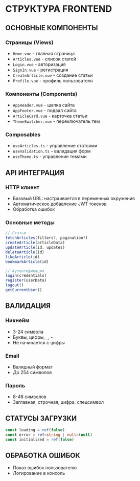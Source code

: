 # СТРУКТУРА FRONTEND

## ОСНОВНЫЕ КОМПОНЕНТЫ

### Страницы (Views)
- `Home.vue` - главная страница
- `Articles.vue` - список статей
- `Login.vue` - авторизация
- `SignIn.vue` - регистрация
- `CreateArticle.vue` - создание статьи
- `Profile.vue` - профиль пользователя

### Компоненты (Components)
- `AppHeader.vue` - шапка сайта
- `AppFooter.vue` - подвал сайта
- `ArticleCard.vue` - карточка статьи
- `ThemeSwitcher.vue` - переключатель тем

### Composables
- `useArticles.ts` - управление статьями
- `useValidation.ts` - валидация форм
- `useTheme.ts` - управление темами

## API ИНТЕГРАЦИЯ

### HTTP клиент
- Базовый URL: настраивается в переменных окружения
- Автоматическое добавление JWT токенов
- Обработка ошибок

### Основные методы
```typescript
// Статьи
fetchArticles(filters?, pagination?)
createArticle(articleData)
updateArticle(id, updates)
deleteArticle(id)
likeArticle(id)
bookmarkArticle(id)

// Аутентификация
login(credentials)
register(userData)
logout()
getCurrentUser()
```

## ВАЛИДАЦИЯ

### Никнейм
- 3-24 символа
- Буквы, цифры, _, -
- Не начинается с цифры

### Email
- Валидный формат
- До 254 символов

### Пароль
- 8-48 символов
- Заглавная, строчная, цифра, спецсимвол

## СТАТУСЫ ЗАГРУЗКИ

```typescript
const loading = ref(false)
const error = ref<string | null>(null)
const initialized = ref(false)
```

## ОБРАБОТКА ОШИБОК

- Показ ошибок пользователю
- Логирование в консоль
